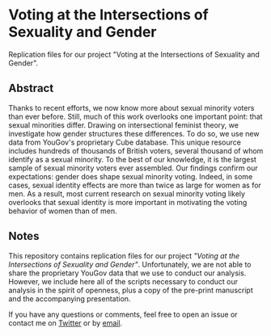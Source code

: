 # Voting at the Intersections of Sexuality and Gender

Replication files for our project "Voting at the Intersections of Sexuality and Gender".

## Abstract

Thanks to recent efforts, we now know more about sexual minority voters than ever before. Still, much of this work overlooks one important point: that sexual minorities differ. Drawing on intersectional feminist theory, we investigate how gender structures these differences. To do so, we use new data from YouGov's proprietary Cube database. This unique resource includes hundreds of thousands of British voters, several thousand of whom identify as a sexual minority. To the best of our knowledge, it is the largest sample of sexual minority voters ever assembled. Our findings confirm our expectations: gender does shape sexual minority voting. Indeed, in some cases, sexual identity effects are more than twice as large for women as for men. As a result, most current research on sexual minority voting likely overlooks that sexual identity is more important in motivating the voting behavior of women than of men.

## Notes

This repository contains replication files for our project *"Voting at the Intersections of Sexuality and Gender"*. Unfortunately, we are not able to share the proprietary YouGov data that we use to conduct our analysis. However, we include here all of the scripts necessary to conduct our analysis in the spirit of openness, plus a copy of the pre-print manuscript and the accompanying presentation.

If you have any questions or comments, feel free to open an issue or contact me on [Twitter](https://www.twitter.com/PoliSciJack) or by [email](mailto:jack.bailey@manchester.ac.uk).
